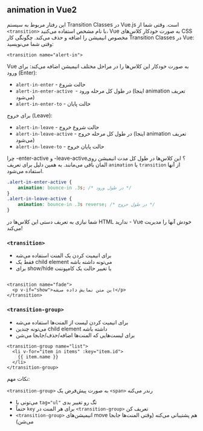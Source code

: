 ## animation in Vue2 

این رفتار مربوط به سیستم Transition Classes در Vue.js است. وقتی شما از `<transition>` با نام مشخص استفاده می‌کنید، Vue به صورت خودکار کلاس‌های CSS مخصوص انیمیشن را اضافه و حذف می‌کند.
چگونگی کار Transition Classes در Vue:
وقتی شما می‌نویسید:

```vue
<transition name="alert-in">
```

Vue به صورت خودکار این کلاس‌ها را در مراحل مختلف انیمیشن اضافه می‌کند:
برای ورود (Enter):

- `alert-in-enter` - حالت شروع
- `alert-in-enter-active `- در طول کل مرحله ورود (اینجا animation تعریف می‌شود)
- `alert-in-enter-to` - حالت پایان

برای خروج (Leave):

- `alert-in-leave` - حالت شروع خروج
- `alert-in-leave-active` - در طول کل مرحله خروج (اینجا animation تعریف می‌شود)
- `alert-in-leave-to` - حالت پایان خروج

چرا -enter-active و -leave-active؟
این کلاس‌ها در طول کل مدت انیمیشن روی المان باقی می‌مانند. به همین دلیل برای تعریف `animation` یا `transition` از آنها استفاده می‌شود.

```css
.alert-in-enter-active {
    animation: bounce-in .3s; /* در طول ورود */
}
.alert-in-leave-active {
    animation: bounce-in .3s reverse; /* در طول خروج */
}
```
شما نیازی به تعریف دستی این کلاس‌ها در HTML ندارید - Vue خودش آنها را مدیریت می‌کند!



### `<transition>`

- برای انیمیت کردن یک المنت استفاده می‌شه
- فقط یک child element می‌تونه داشته باشه
- برای show/hide یا تغییر حالت یک کامپوننت

```vue

<transition name="fade">
  <p v-if="show">این متن نمایش داده می‌شه</p>
</transition>

```

### `<transition-group>`
- برای انیمیت کردن لیست از المنت‌ها استفاده می‌شه
- می‌تونه چندین child element داشته باشه
- برای لیست‌هایی که المنت‌ها اضافه/حذف/جابجا می‌شن

```vue
<transition-group name="list">
  <li v-for="item in items" :key="item.id">
    {{ item.name }}
  </li>
</transition-group>

```
نکات مهم:

`<transition-group>` به صورت پیش‌فرض یک `<span>` رندر می‌کنه
- می‌تونی با `tag="ul"` تگ رو تغییر بدی
- حتماً `key` برای هر المنت در `<transition-group>` تعریف کن
- `<transition-group>` انیمیشن‌های move هم پشتیبانی می‌کنه (وقتی المنت‌ها جابجا می‌شن)



